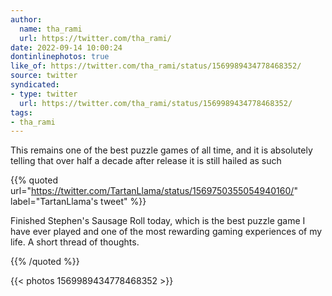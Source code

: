 ```yaml
---
author:
  name: tha_rami
  url: https://twitter.com/tha_rami/
date: 2022-09-14 10:00:24
dontinlinephotos: true
like_of: https://twitter.com/tha_rami/status/1569989434778468352/
source: twitter
syndicated:
- type: twitter
  url: https://twitter.com/tha_rami/status/1569989434778468352/
tags:
- tha_rami
---
```


This remains one of the best puzzle games of all time, and it is absolutely telling that over half a decade after release it is still hailed as such 

{{% quoted url="https://twitter.com/TartanLlama/status/1569750355054940160/" label="TartanLlama's tweet" %}}

Finished Stephen's Sausage Roll today, which is the best puzzle game I have ever played and one of the most rewarding gaming experiences of my life. A short thread of thoughts. 

{{% /quoted %}}

{{< photos 1569989434778468352 >}}